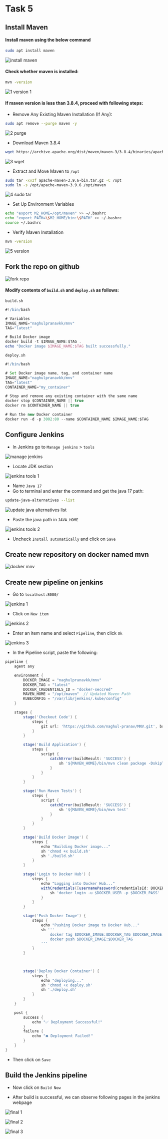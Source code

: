 # Task 5

## Install Maven

#### Install maven using the below command
```bash
sudo apt install maven
```

![install maven](https://github.com/user-attachments/assets/2196b0c0-b802-4f8a-a42f-c3cb08d5a88f)

#### Check whether maven is installed:
```bash
mvn -version
```
![1 version 1](https://github.com/user-attachments/assets/6b8e1908-9f56-4d25-bc57-65b5c8bc012e)

#### If maven version is less than 3.8.4, proceed with following steps:

- Remove Any Existing Maven Installation (If Any):
```bash
sudo apt remove --purge maven -y
```
![2 purge](https://github.com/user-attachments/assets/c90b1521-7e10-4b07-8780-7089130de095)

- Download Maven 3.8.4
```bash
wget https://archive.apache.org/dist/maven/maven-3/3.8.4/binaries/apache-maven-3.8.4-bin.tar.gz
```
![3 wget](https://github.com/user-attachments/assets/c8cc3863-4cac-477b-aff8-586408077bac)

- Extract and Move Maven to `/opt`
```bash
sudo tar -xvzf apache-maven-3.9.6-bin.tar.gz -C /opt
sudo ln -s /opt/apache-maven-3.9.6 /opt/maven
```
![4 sudo tar](https://github.com/user-attachments/assets/2407f31e-24b0-4d2a-8a5c-2a49def99857)

- Set Up Environment Variables
```bash
echo "export M2_HOME=/opt/maven" >> ~/.bashrc
echo "export PATH=\$M2_HOME/bin:\$PATH" >> ~/.bashrc
source ~/.bashrc
```
- Verify Maven Installation
```bash
mvn -version
```
![5 version](https://github.com/user-attachments/assets/866cf520-ad30-47c8-afee-14505d87a969)

## Fork the repo on github

![fork repo](https://github.com/user-attachments/assets/a7618436-3cd0-4ebe-93a4-99e679187fe1)

#### Modify contents of `build.sh` and `deploy.sh` as follows:

 `build.sh`
 ```groovy
 #!/bin/bash
 
 # Variables
 IMAGE_NAME="naghulpranavkk/mnv"
 TAG="latest"
 
 # Build Docker image
 docker build -t $IMAGE_NAME:$TAG .
 echo "Docker image $IMAGE_NAME:$TAG built successfully."
 ```
 `deploy.sh`
 ```groovy
 #!/bin/bash
 
 # Set Docker image name, tag, and container name
 IMAGE_NAME="naghulpranavkk/mnv"
 TAG="latest"
 CONTAINER_NAME="my_container"
 
 # Stop and remove any existing container with the same name
 docker stop $CONTAINER_NAME || true
 docker rm $CONTAINER_NAME || true
 
 # Run the new Docker container
 docker run -d -p 3002:80 --name $CONTAINER_NAME $IMAGE_NAME:$TAG
 ```

## Configure Jenkins

- In Jenkins go to `Manage jenkins` > `tools`

![manage jenkins](https://github.com/user-attachments/assets/514f7c23-f4db-402b-861a-d19b1ef2cf43)

- Locate JDK section

![jenkins tools 1](https://github.com/user-attachments/assets/b641430f-4f3d-4ac5-bcb9-3e9b5b4ae832)

- Name `Java 17`
- Go to terminal and enter the command and get the java 17 path:

```bash
update-java-alternatives --list 
```
![update java alternatives list](https://github.com/user-attachments/assets/36e84017-a3f9-4da3-be63-3a1a80ac81b7)

- Paste the java path in `JAVA_HOME`

![jenkins tools 2](https://github.com/user-attachments/assets/94617a19-2cb5-4fc9-a1e1-6ee99767367e)

- Uncheck `Install sutomatically` and click on `Save`

## Create new repository on docker named mvn

![docker mnv](https://github.com/user-attachments/assets/f3e6abcc-2b15-43eb-b4a9-037a4c9935e1)

## Create new pipeline on jenkins

- Go to `localhost:8080/`

![jenkins 1](https://github.com/user-attachments/assets/e118949e-c2dc-4db6-a1ef-1e4998de8272)

- Click on `New item`

![jenkins 2](https://github.com/user-attachments/assets/e937734c-0d8f-4e3a-a098-9ab9b4e282ae)

- Enter an item name and select `Pipeline`, then click `Ok`

![jenkins 3](https://github.com/user-attachments/assets/ae71d782-ea96-46c9-b0b0-79295f60b89a)

- In the Pipeline script, paste the following:
```groovy
pipeline {
    agent any

    environment {
        DOCKER_IMAGE = "naghulpranavkk/mnv"
        DOCKER_TAG = "latest"
        DOCKER_CREDENTIALS_ID = "docker-seccred"
        MAVEN_HOME = "/opt/maven"  // Updated Maven Path
        KUBECONFIG = "/var/lib/jenkins/.kube/config"
    }

    stages {
        stage('Checkout Code') {
            steps {
                git url: 'https://github.com/naghul-pranav/MNV.git', branch: 'main'
            }
        }

        stage('Build Application') {
            steps {
                script {
                    catchError(buildResult: 'SUCCESS') {
                        sh '${MAVEN_HOME}/bin/mvn clean package -DskipTests'
                    }
                }
            }
        }

        stage('Run Maven Tests') {
            steps {
                script {
                    catchError(buildResult: 'SUCCESS') {
                        sh '${MAVEN_HOME}/bin/mvn test'
                    }
                }
            }
        }

        stage('Build Docker Image') {
            steps {
                echo "Building Docker image..."
                sh 'chmod +x build.sh'
                sh './build.sh'
            }
        }

        stage('Login to Docker Hub') {
            steps {
                echo "Logging into Docker Hub..."
                withCredentials([usernamePassword(credentialsId: DOCKER_CREDENTIALS_ID, usernameVariable: 'DOCKER_USER', passwordVariable: 'DOCKER_PASS')]) {
                    sh 'docker login -u $DOCKER_USER -p $DOCKER_PASS'
                }
            }
        }

        stage('Push Docker Image') {
            steps {
                echo "Pushing Docker image to Docker Hub..."
                sh '''
                    docker tag $DOCKER_IMAGE:$DOCKER_TAG $DOCKER_IMAGE:$DOCKER_TAG
                    docker push $DOCKER_IMAGE:$DOCKER_TAG
                '''
            }
        }

        

        stage('Deploy Docker Container') {
            steps {
                echo "deploying..."
                sh 'chmod +x deploy.sh'
                sh './deploy.sh'
            }
        }
    }

    post {
        success {
            echo "✅ Deployment Successful!"
        }
        failure {
            echo "❌ Deployment Failed!"
        }
    }
}
```
- Then click on `Save`

## Build the Jenkins pipeline

- Now click on `Build Now`

- After build is successful, we can observe following pages in the jenkins webpage

![final 1](https://github.com/user-attachments/assets/2c692a61-ac1c-44a8-8198-5309e578df0b)

![final 2](https://github.com/user-attachments/assets/aa5c652d-125d-4916-a91b-05d462a6e210)

![final 3](https://github.com/user-attachments/assets/17305fe2-18ca-41ba-bdbb-a93e5747d4e4)


